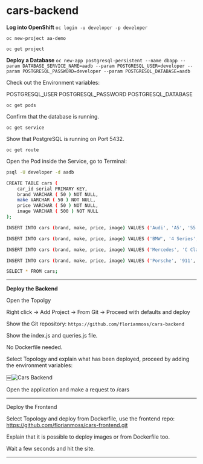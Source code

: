 # cars-backend

**Log into OpenShift**
`oc login -u developer -p developer`

`oc new-project aa-demo`

`oc get project`

**Deploy a Database**
`oc new-app postgresql-persistent --name dbapp --param DATABASE_SERVICE_NAME=aadb --param POSTGRESQL_USER=developer --param POSTGRESQL_PASSWORD=developer --param POSTGRESQL_DATABASE=aadb`

Check out the Environment variables:

POSTGRESQL_USER
POSTGRESQL_PASSWORD
POSTGRESQL_DATABASE

`oc get pods`

Confirm that the database is running.

`oc get service`

Show that PostgreSQL is running on Port 5432.

`oc get route`

Open the Pod inside the Service, go to Terminal:
```bash
psql -U developer -d aadb 

CREATE TABLE cars (
	car_id serial PRIMARY KEY,
	brand VARCHAR ( 50 ) NOT NULL,
	make VARCHAR ( 50 ) NOT NULL,
	price VARCHAR ( 50 ) NOT NULL,
	image VARCHAR ( 500 ) NOT NULL
);

INSERT INTO cars (brand, make, price, image) VALUES ('Audi', 'A5', '55.000', 'https://motoringmatters.ie/wp-content/uploads/2019/09/audi-a5_03.jpg');

INSERT INTO cars (brand, make, price, image) VALUES ('BMW', '4 Series', '58.000', 'https://cdn1.buyacar.co.uk/sites/buyacar/files/bmw-4-series-1.jpg');

INSERT INTO cars (brand, make, price, image) VALUES ('Mercedes', 'C Class', '65.000', 'https://carwow-uk-wp-0.imgix.net/mercedes-c-class-revealed-front-1.jpg?auto=format&cs=tinysrgb&fit=clip&ixlib=rb-1.1.0&q=60&w=750');

INSERT INTO cars (brand, make, price, image) VALUES ('Porsche', '911', '150.000', 'https://cdn.motor1.com/images/mgl/nr6Jx/s1/porsche-911-carrera-992-2019.jpg');

SELECT * FROM cars;
```

---------------------------

**Deploy the Backend**

Open the Topolgy

Right click -> Add Project -> From Git -> Proceed with defaults and deploy

Show the Git repository: `https://github.com/florianmoss/cars-backend`

Show the index.js and queries.js file.

No Dockerfile needed.

Select Topology and explain what has been deployed, proceed by adding the environment variables:

￼![Cars Backend](config.png)

Open the application and make a request to /cars

---------------------------

Deploy the Frontend

Select Topology and deploy from Dockerfile, use the frontend repo: https://github.com/florianmoss/cars-frontend.git

Explain that it is possible to deploy images or from Dockerfile too.

Wait a few seconds and hit the site.

---------------------------

